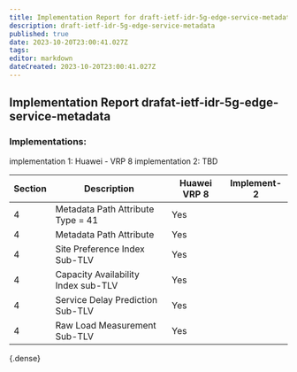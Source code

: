 ```yaml
---
title: Implementation Report for draft-ietf-idr-5g-edge-service-metadata
description: draft-ietf-idr-5g-edge-service-metadata
published: true
date: 2023-10-20T23:00:41.027Z
tags: 
editor: markdown
dateCreated: 2023-10-20T23:00:41.027Z
---
```


## Implementation Report drafat-ietf-idr-5g-edge-service-metadata 

### Implementations: 
implementation 1: Huawei - VRP 8 
implementation 2:  TBD 


| Section  | Description | Huawei VRP 8 | Implement-2 | 
|---|---|---|---|
| 4 |	Metadata Path Attribute Type = 41 | 	Yes | 
| 4	|  Metadata Path Attribute       | 	Yes |
| 4 | Site Preference Index Sub-TLV	 |  Yes |
| 4	| Capacity Availability Index sub-TLV |	Yes |
| 4	| Service Delay Prediction Sub-TLV	| Yes  |
| 4 | Raw Load Measurement Sub-TLV | Yes | 
{.dense}